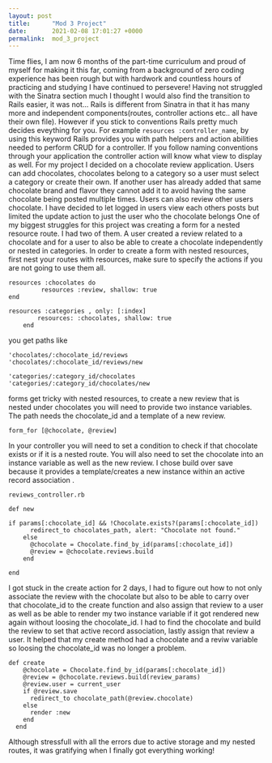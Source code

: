 ```yaml
---
layout: post
title:      "Mod 3 Project"
date:       2021-02-08 17:01:27 +0000
permalink:  mod_3_project
---
```



Time flies, I am now 6 months of the part-time curriculum and proud of myself for making it this far, coming from a background of zero coding experience has been rough but with hardwork and countless hours of practicing and studying I have continued to persevere! 
Having not struggled with the Sinatra section much I thought I would also find the transition to Rails easier, it was not... Rails is different from Sinatra in that it has many more and independent components(routes, controller actions etc.. all have their own file). However if you stick to conventions Rails pretty much decides eveything for you. For example `resources :controller_name`, by using this keyword Rails provides you with path helpers and action abilities needed to perform CRUD for a controller. If you follow naming conventions through your application the controller action will know what view to display as well. 
For my project I decided on a chocolate review application. Users can add chocolates, chocolates belong to a category so a user must select a category or create their own. If another user has already added that same chocolate brand and flavor they cannot add it to avoid having the same chocolate being posted multiple times. Users can also review other users chocolate. I have decided to let logged in users view each others posts but limited the update action to just the user who the chocolate belongs 
One of my biggest struggles for this project was creating a form for a nested resource route. I had two of them. A user created a review related to a chocolate and for a user to also be able to create a chocolate independently or nested in categories.
In order to create a form with nested resources, first nest your routes with resources, make sure to specify the actions if you are not going to use them all.
```
resources :chocolates do
         resources :review, shallow: true
end

resources :categories , only: [:index]
        resources: :chocolates, shallow: true
	end
```

you get paths like

```
'chocolates/:chocolate_id/reviews
'chocolates/:chocolate_id/reviews/new

'categories/:category_id/chocolates
'categories/:category_id/chocolates/new
```

forms get tricky with nested resources, to create a new review that is nested under chocolates you will need to provide two instance variables. The path needs the chocolate_id and a template of a new review. 

```
form_for [@chocolate, @review]
```

In your controller you will need to set a condition to check if that chocolate exists or if it is a nested route. You will also need to set the chocolate into an instance variable as well as the new review. I chose build over save because it provides a template/creates a new instance  within an active record association .

```
reviews_controller.rb

def new

if params[:chocolate_id] && !Chocolate.exists?(params[:chocolate_id])
      redirect_to chocolates_path, alert: "Chocolate not found."
    else
      @chocolate = Chocolate.find_by_id(params[:chocolate_id])
      @review = @chocolate.reviews.build
    end

end
```

I got stuck in the create action for 2 days, I had to figure out how to not only associate the review with the chocolate but also to be able to carry over that chocolate_id to the create function and also assign that review to a user as well as be able to render my two instance variable if it got rendered new again without loosing the chocolate_id. 
I had to find the chocolate and build the review to set that active record association, lastly assign that review a user. It helped that my create method had a chocolate and a reviw variable so loosing the chocolate_id was no longer a problem.

```
def create
    @chocolate = Chocolate.find_by_id(params[:chocolate_id])
    @review = @chocolate.reviews.build(review_params)
    @review.user = current_user
    if @review.save
      redirect_to chocolate_path(@review.chocolate)
    else
      render :new
    end
  end
```

Although stressfull with all the errors due to active storage and my nested routes, it was gratifying when I finally got everything working!  

